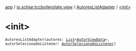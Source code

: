 [app](../../index.md) / [io.schiar.tccboilerplate.view](../index.md) / [AutoresListAdapter](index.md) / [&lt;init&gt;](./-init-.md)

# &lt;init&gt;

`AutoresListAdapter(autores: `[`List`](https://kotlinlang.org/api/latest/jvm/stdlib/kotlin.collections/-list/index.html)`<`[`AutorViewData`](../../io.schiar.tccboilerplate.view.viewdata/-autor-view-data/index.md)`>, autorSelecionadoListener: `[`AutorSelecionadoListener`](../-autor-selecionado-listener/index.md)`)`